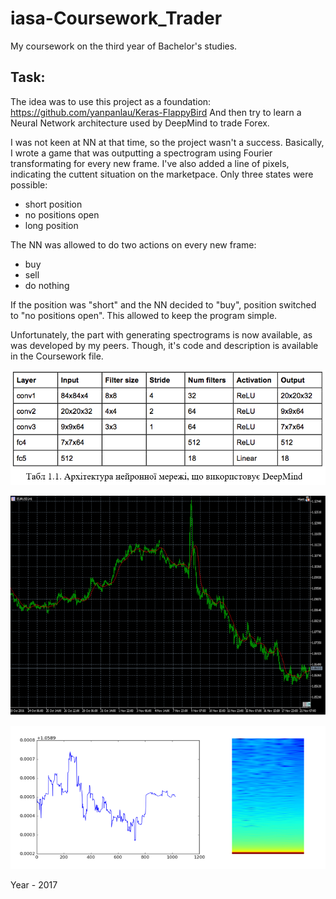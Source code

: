 # iasa-Coursework_Trader
My coursework on the third year of Bachelor's studies. 

## Task:

The idea was to use this project as a foundation: https://github.com/yanpanlau/Keras-FlappyBird
And then try to learn a Neural Network architecture used by DeepMind to trade Forex.

I was not keen at NN at that time, so the project wasn't a success.
Basically, I wrote a game that was outputting a spectrogram using Fourier transformating for every new frame.
I've also added a line of pixels, indicating the cuttent situation on the marketpace.
Only three states were possible:
- short position
- no positions open
- long position


The NN was allowed to do two actions on every new frame:
- buy
- sell
- do nothing


If the position was "short" and the NN decided to "buy", position switched to "no positions open".
This allowed to keep the program simple.

Unfortunately, the part with generating spectrograms is now available, as was developed by my peers. 
Though, it's code and description is available in the Coursework file.

![sample](images/img03.PNG)

![sample](images/img02.PNG)

![sample](images/img01.PNG)

Year - 2017
